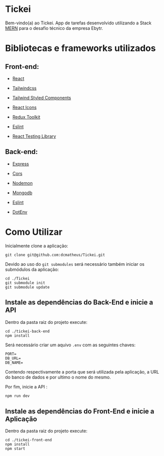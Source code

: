 # Tickei

Bem-vindo(a) ao Tickei. App de tarefas desenvolvido utilizando a Stack [MERN](https://www.mongodb.com/mern-stack)  para o desafio técnico da empresa Ebytr.

# Bibliotecas e frameworks utilizados

## Front-end: 

- [React](https://pt-br.reactjs.org/) 
- [Tailwindcss](https://tailwindcss.com/docs/guides/create-react-app)

- [Tailwind Styled Components](https://www.npmjs.com/package/tailwind-styled-components)
- [React Icons](https://react-icons.github.io/react-icons/)
- [Redux Toolkit](https://redux-toolkit.js.org/)
- [Eslint](https://eslint.org/)
- [React Testing Library](https://testing-library.com/)

## Back-end:

- [Express](https://expressjs.com/pt-br/)

- [Cors](https://www.npmjs.com/package/cors)

- [Nodemon](https://www.npmjs.com/package/nodemon)
- [Mongodb](https://www.npmjs.com/package/mongodb)
- [Eslint](https://eslint.org/)
- [DotEnv](https://www.npmjs.com/package/dotenv)

# Como Utilizar

Inicialmente clone a aplicação:

```shell
git clone git@github.com:dcmatheus/Tickei.git
```

Devido ao uso do `git submodules` será necessário também iniciar os submódulos da aplicação:

```shell
cd ./Tickei
git submodule init
git submodule update
```

## Instale as dependências do Back-End e inicie a API

Dentro da pasta raiz do projeto execute:

```shell
cd ./tickei-back-end
npm install 
```

Será necessário criar um aquivo `.env` com as seguintes chaves:

```she
PORT=
DB_URL=
DB_NAME=
```

Contendo respectivamente a porta que será utilizada pela aplicação, a URL do banco de dados e por ultimo o nome do mesmo.

Por fim, inicie a API :

```sh
npm run dev
```

## Instale as dependências do Front-End e inicie a Aplicação

Dentro da pasta raiz do projeto execute:

```shell
cd ./tickei-front-end
npm install
npm start
```
